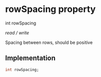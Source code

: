 


# rowSpacing property







int rowSpacing
  
_<span class="feature">read / write</span>_



<p>Spacing between rows, should be positive</p>



## Implementation

```dart
int rowSpacing;
```







